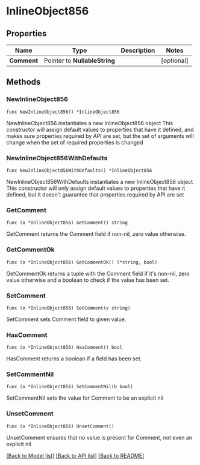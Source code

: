 # InlineObject856

## Properties

Name | Type | Description | Notes
------------ | ------------- | ------------- | -------------
**Comment** | Pointer to **NullableString** |  | [optional] 

## Methods

### NewInlineObject856

`func NewInlineObject856() *InlineObject856`

NewInlineObject856 instantiates a new InlineObject856 object
This constructor will assign default values to properties that have it defined,
and makes sure properties required by API are set, but the set of arguments
will change when the set of required properties is changed

### NewInlineObject856WithDefaults

`func NewInlineObject856WithDefaults() *InlineObject856`

NewInlineObject856WithDefaults instantiates a new InlineObject856 object
This constructor will only assign default values to properties that have it defined,
but it doesn't guarantee that properties required by API are set

### GetComment

`func (o *InlineObject856) GetComment() string`

GetComment returns the Comment field if non-nil, zero value otherwise.

### GetCommentOk

`func (o *InlineObject856) GetCommentOk() (*string, bool)`

GetCommentOk returns a tuple with the Comment field if it's non-nil, zero value otherwise
and a boolean to check if the value has been set.

### SetComment

`func (o *InlineObject856) SetComment(v string)`

SetComment sets Comment field to given value.

### HasComment

`func (o *InlineObject856) HasComment() bool`

HasComment returns a boolean if a field has been set.

### SetCommentNil

`func (o *InlineObject856) SetCommentNil(b bool)`

 SetCommentNil sets the value for Comment to be an explicit nil

### UnsetComment
`func (o *InlineObject856) UnsetComment()`

UnsetComment ensures that no value is present for Comment, not even an explicit nil

[[Back to Model list]](../README.md#documentation-for-models) [[Back to API list]](../README.md#documentation-for-api-endpoints) [[Back to README]](../README.md)


